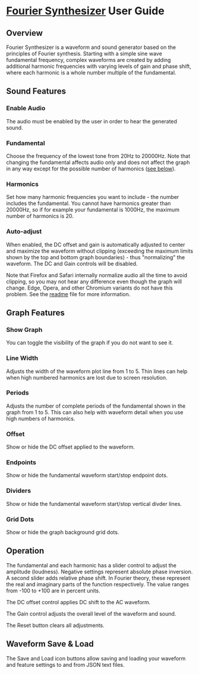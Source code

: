 # [Fourier Synthesizer](https://github.com/gtranter/fourier-synth) User Guide

## Overview

Fourier Synthesizer is a waveform and sound generator based on the principles of Fourier synthesis. Starting with a simple sine wave fundamental frequency, complex waveforms are created by adding additional harmonic frequencies with varying levels of gain and phase shift, where each harmonic is a whole number multiple of the fundamental.

## Sound Features

### Enable Audio

The audio must be enabled by the user in order to hear the generated sound.

### Fundamental

Choose the frequency of the lowest tone from 20Hz to 20000Hz. Note that changing the fundamental affects audio only and does not affect the graph in any way except for the possible number of harmonics ([see below](#harmonics)).

### Harmonics

Set how many harmonic frequencies you want to include - the number includes the fundamental. You cannot have harmonics greater than 20000Hz, so if for example your fundamental is 1000Hz, the maximum number of harmonics is 20.

### Auto-adjust

When enabled, the DC offset and gain is automatically adjusted to center and maximize the waveform without clipping (exceeding the maximum limits shown by the top and bottom graph boundaries) - thus "normalizing" the waveform. The DC and Gain controls will be disabled.

Note that Firefox and Safari internally normalize audio all the time to avoid clipping, so you may not hear any difference even though the graph will change. Edge, Opera, and other Chromium variants do not have this problem. See the [readme](./README.md#browser-support) file for more information.

## Graph Features

### Show Graph

You can toggle the visibility of the graph if you do not want to see it.

### Line Width

Adjusts the width of the waveform plot line from 1 to 5. Thin lines can help when high numbered harmonics are lost due to screen resolution.

### Periods

Adjusts the number of complete periods of the fundamental shown in the graph from 1 to 5. This can also help with waveform detail when you use high numbers of harmonics.

### Offset

Show or hide the DC offset applied to the waveform.

### Endpoints

Show or hide the fundamental waveform start/stop endpoint dots.

### Dividers

Show or hide the fundamental waveform start/stop vertical divder lines.

### Grid Dots

Show or hide the graph background grid dots.

## Operation

The fundamental and each harmonic has a slider control to adjust the amplitude (loudness). Negative settings represent absolute phase inversion. A second slider adds relative phase shift. In Fourier theory, these represent the real and imaginary parts of the function respectively. The value ranges from -100 to +100 are in percent units.

The DC offset control applies DC shift to the AC waveform.

The Gain control adjusts the overall level of the waveform and sound.

The Reset button clears all adjustments.

## Waveform Save & Load

The Save and Load icon buttons allow saving and loading your waveform and feature settings to and from JSON text files.
